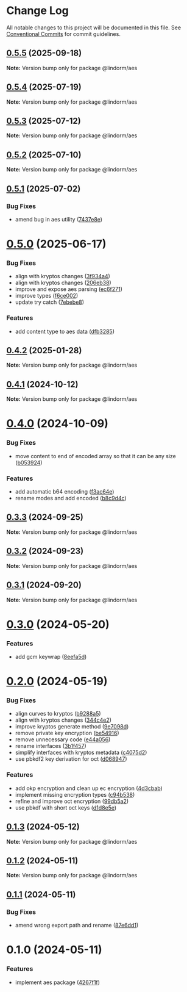 # Change Log

All notable changes to this project will be documented in this file.
See [Conventional Commits](https://conventionalcommits.org) for commit guidelines.

## [0.5.5](https://github.com/lindorm-io/monorepo/compare/@lindorm/aes@0.5.4...@lindorm/aes@0.5.5) (2025-09-18)

**Note:** Version bump only for package @lindorm/aes

## [0.5.4](https://github.com/lindorm-io/monorepo/compare/@lindorm/aes@0.5.3...@lindorm/aes@0.5.4) (2025-07-19)

**Note:** Version bump only for package @lindorm/aes

## [0.5.3](https://github.com/lindorm-io/monorepo/compare/@lindorm/aes@0.5.2...@lindorm/aes@0.5.3) (2025-07-12)

**Note:** Version bump only for package @lindorm/aes

## [0.5.2](https://github.com/lindorm-io/monorepo/compare/@lindorm/aes@0.5.1...@lindorm/aes@0.5.2) (2025-07-10)

**Note:** Version bump only for package @lindorm/aes

## [0.5.1](https://github.com/lindorm-io/monorepo/compare/@lindorm/aes@0.5.0...@lindorm/aes@0.5.1) (2025-07-02)

### Bug Fixes

- amend bug in aes utility ([7437e8e](https://github.com/lindorm-io/monorepo/commit/7437e8e0f047bb0995b8a8c0e6929c9cc368d592))

# [0.5.0](https://github.com/lindorm-io/monorepo/compare/@lindorm/aes@0.4.2...@lindorm/aes@0.5.0) (2025-06-17)

### Bug Fixes

- align with kryptos changes ([3f934a4](https://github.com/lindorm-io/monorepo/commit/3f934a4ec55eee3d4ebc6f0be55886d8f095af8b))
- align with kryptos changes ([206eb38](https://github.com/lindorm-io/monorepo/commit/206eb38ae2a03b14973e706035c87a953cc753af))
- improve and expose aes parsing ([ec6f271](https://github.com/lindorm-io/monorepo/commit/ec6f27179ec3d67146a50257cbff98fe253c3380))
- improve types ([f6ce002](https://github.com/lindorm-io/monorepo/commit/f6ce002e8555c54ba4f12bd67222457fa2bcf90a))
- update try catch ([7ebebe8](https://github.com/lindorm-io/monorepo/commit/7ebebe81f40851b0d1fcb05e6e6cc60b1c754a91))

### Features

- add content type to aes data ([dfb3285](https://github.com/lindorm-io/monorepo/commit/dfb3285ddf20bc77cf8f3d2531e26032853b98a9))

## [0.4.2](https://github.com/lindorm-io/monorepo/compare/@lindorm/aes@0.4.1...@lindorm/aes@0.4.2) (2025-01-28)

**Note:** Version bump only for package @lindorm/aes

## [0.4.1](https://github.com/lindorm-io/monorepo/compare/@lindorm/aes@0.4.0...@lindorm/aes@0.4.1) (2024-10-12)

**Note:** Version bump only for package @lindorm/aes

# [0.4.0](https://github.com/lindorm-io/monorepo/compare/@lindorm/aes@0.3.3...@lindorm/aes@0.4.0) (2024-10-09)

### Bug Fixes

- move content to end of encoded array so that it can be any size ([b053924](https://github.com/lindorm-io/monorepo/commit/b05392484342976f519b32f943aac41271761df4))

### Features

- add automatic b64 encoding ([f3ac64e](https://github.com/lindorm-io/monorepo/commit/f3ac64e7922528b1afe0f0acbc52b62aa7003d2d))
- rename modes and add encoded ([b8c9d4c](https://github.com/lindorm-io/monorepo/commit/b8c9d4c26a069444fa7bff5a809308cecff971ef))

## [0.3.3](https://github.com/lindorm-io/monorepo/compare/@lindorm/aes@0.3.2...@lindorm/aes@0.3.3) (2024-09-25)

**Note:** Version bump only for package @lindorm/aes

## [0.3.2](https://github.com/lindorm-io/monorepo/compare/@lindorm/aes@0.3.1...@lindorm/aes@0.3.2) (2024-09-23)

**Note:** Version bump only for package @lindorm/aes

## [0.3.1](https://github.com/lindorm-io/monorepo/compare/@lindorm/aes@0.3.0...@lindorm/aes@0.3.1) (2024-09-20)

**Note:** Version bump only for package @lindorm/aes

# [0.3.0](https://github.com/lindorm-io/monorepo/compare/@lindorm/aes@0.2.0...@lindorm/aes@0.3.0) (2024-05-20)

### Features

- add gcm keywrap ([8eefa5d](https://github.com/lindorm-io/monorepo/commit/8eefa5dd2914faba842c0a050a9317d2b6f5b197))

# [0.2.0](https://github.com/lindorm-io/monorepo/compare/@lindorm/aes@0.1.3...@lindorm/aes@0.2.0) (2024-05-19)

### Bug Fixes

- align curves to kryptos ([b9288a5](https://github.com/lindorm-io/monorepo/commit/b9288a54b6dbb520328aff77cd3c8d2818183ac5))
- align with kryptos changes ([344c4e2](https://github.com/lindorm-io/monorepo/commit/344c4e2fad07e66c91f7e0820bfc929c1f8ffcab))
- improve kryptos generate method ([9e7098d](https://github.com/lindorm-io/monorepo/commit/9e7098d4b219b11140e28e554ffd573204772249))
- remove private key encryption ([be54916](https://github.com/lindorm-io/monorepo/commit/be54916a20de667e96826d6be0eb8d0fda67176e))
- remove unnecessary code ([e44a056](https://github.com/lindorm-io/monorepo/commit/e44a0565e577fc23a827c9283839684c1e40d287))
- rename interfaces ([3b1f457](https://github.com/lindorm-io/monorepo/commit/3b1f45736f88b8c2d4481cbeca6da87bf8443bde))
- simplify interfaces with kryptos metadata ([c4075d2](https://github.com/lindorm-io/monorepo/commit/c4075d2e133c2fe0a1fafa548da68db34b3407c6))
- use pbkdf2 key derivation for oct ([d068947](https://github.com/lindorm-io/monorepo/commit/d068947f70712fb71f57d5ec6947062219200155))

### Features

- add okp encryption and clean up ec encryption ([4d3cbab](https://github.com/lindorm-io/monorepo/commit/4d3cbabe1968ab7f8a9ecc8e226ce91403342f0f))
- implement missing encryption types ([c94b538](https://github.com/lindorm-io/monorepo/commit/c94b53823fcb7a24823b25535b83799f2bbdd250))
- refine and improve oct encryption ([99db5a2](https://github.com/lindorm-io/monorepo/commit/99db5a290b7a081ab80c3811bcc04021e1ac9b4e))
- use pbkdf with short oct keys ([d1d8e5e](https://github.com/lindorm-io/monorepo/commit/d1d8e5ea6dcac24b1b1402e841777a0affefcfff))

## [0.1.3](https://github.com/lindorm-io/monorepo/compare/@lindorm/aes@0.1.2...@lindorm/aes@0.1.3) (2024-05-12)

**Note:** Version bump only for package @lindorm/aes

## [0.1.2](https://github.com/lindorm-io/monorepo/compare/@lindorm/aes@0.1.1...@lindorm/aes@0.1.2) (2024-05-11)

**Note:** Version bump only for package @lindorm/aes

## [0.1.1](https://github.com/lindorm-io/monorepo/compare/@lindorm/aes@0.1.0...@lindorm/aes@0.1.1) (2024-05-11)

### Bug Fixes

- amend wrong export path and rename ([87e6dd1](https://github.com/lindorm-io/monorepo/commit/87e6dd12057fe35c1c0b26a327a098015f041b44))

# 0.1.0 (2024-05-11)

### Features

- implement aes package ([4267f1f](https://github.com/lindorm-io/monorepo/commit/4267f1f2b368bcc42181f274872793897347e539))
